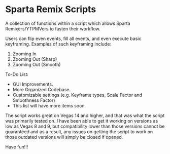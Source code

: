 # Sparta Remix Scripts

A collection of functions within a script which allows Sparta Remixers/YTPMVers to fasten their workflow.

Users can flip even events, fill all events, and even execute basic keyframing.
Examples of such keyframing include:
1. Zooming In
2. Zooming Out (Sharp)
3. Zooming Out (Smooth)

To-Do List:
  - GUI Improvements.
  - More Organized Codebase.
  - Customizable settings (e.g. Keyframe types, Scale Factor and Smoothness Factor)
  - This list will have more items soon.

The script works great on Vegas 14 and higher, and that was what the script was primarily tested on.
I have been able to get it working on versions as low as Vegas 8 and 9, but compatibility lower than those versions cannot be guaranteed
and as a result, any issues on getting the script to work on those outdated versions will simply be closed if opened.

Have fun!!!
